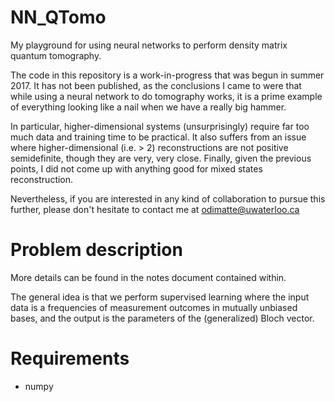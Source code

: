 # NN_QTomo
My playground for using neural networks to perform density matrix quantum tomography.

The code in this repository is a work-in-progress that was begun in summer 2017. It has not been published, as the conclusions I came to were that while using a neural network to do tomography works, it is a prime example of everything looking like a nail when we have a really big hammer.

In particular, higher-dimensional systems (unsurprisingly) require far too much data and training time to be practical. It also suffers from an issue where higher-dimensional (i.e. > 2) reconstructions are not positive semidefinite, though they are very, very close. Finally, given the previous points, I did not come up with anything good for mixed states reconstruction.

Nevertheless, if you are interested in any kind of collaboration to pursue this further, please don't hesitate to contact me at odimatte@uwaterloo.ca

# Problem description

More details can be found in the notes document contained within.

The general idea is that we perform supervised learning where the input data is a frequencies of measurement outcomes in mutually unbiased bases, and the output is the parameters of the (generalized) Bloch vector.

# Requirements

- numpy
